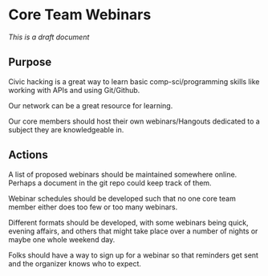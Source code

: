 Core Team Webinars
==================

*This is a draft document*

Purpose
-------

Civic hacking is a great way to learn basic comp-sci/programming skills like 
working with APIs and using Git/Github. 

Our network can be a great resource for learning. 

Our core members should host their own webinars/Hangouts dedicated to a subject they are
knowledgeable in.

Actions
-------

A list of proposed webinars should be maintained somewhere online. Perhaps a
document in the git repo could keep track of them.

Webinar schedules should be developed such that no one core team member either
does too few or too many webinars.

Different formats should be developed, with some webinars being quick, evening
affairs, and others that might take place over a number of nights or maybe one
whole weekend day.

Folks should have a way to sign up for a webinar so that reminders get sent and
the organizer knows who to expect.